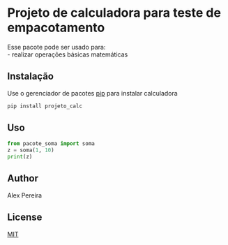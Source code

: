 # Projeto de calculadora para teste de empacotamento

Esse pacote pode ser usado para: <br>
	- realizar operações básicas matemáticas

## Instalação

Use o gerenciador de pacotes [pip](https://pip.pypa.io/en/stable/) para instalar calculadora

```bash
pip install projeto_calc
```

## Uso

```python
from pacote_soma import soma
z = soma(1, 10)
print(z)
```

## Author
Alex Pereira

## License
[MIT](https://choosealicense.com/licenses/mit/)